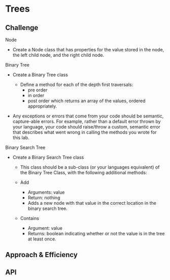 # Trees
<!-- Short summary or background information -->

## Challenge
<!-- Description of the challenge -->

Node

  - Create a Node class that has properties for the value stored in the node, the left child node, and the right child node.

Binary Tree

  - Create a Binary Tree class
    - Define a method for each of the depth first traversals:
      - pre order
      - in order
      - post order which returns an array of the values, ordered appropriately.

  - Any exceptions or errors that come from your code should be semantic, capture-able errors. For example, rather than a default error thrown by your language, your code should raise/throw a custom, semantic error that describes what went wrong in calling the methods you wrote for this lab.

Binary Search Tree

  - Create a Binary Search Tree class
    - This class should be a sub-class (or your languages equivalent) of the Binary Tree Class, with the following additional methods:
    - Add
      - Arguments: value
      - Return: nothing
      - Adds a new node with that value in the correct location in the binary search tree.

    - Contains
      - Argument: value
      - Returns: boolean indicating whether or not the value is in the tree at least once.

## Approach & Efficiency
<!-- What approach did you take? Why? What is the Big O space/time for this approach? -->

## API
<!-- Description of each method publicly available in each of your trees -->
